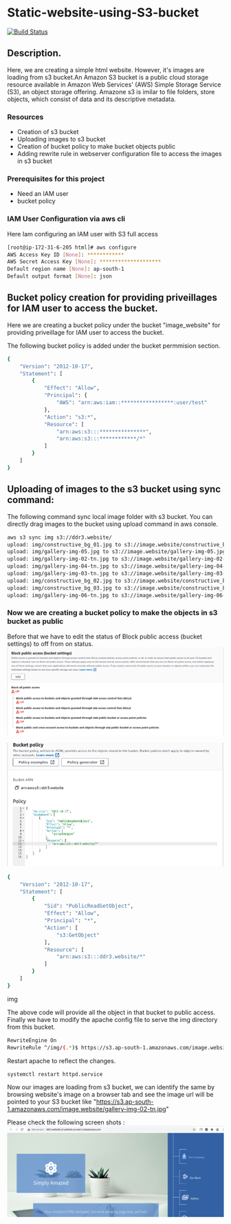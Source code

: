 # Static-website-using-S3-bucket



[![Build Status](https://travis-ci.org/joemccann/dillinger.svg?branch=master)](https://travis-ci.org/joemccann/dillinger)

## Description.
Here, we are creating a simple html website. However, it's images are loading from s3 bucket.An Amazon S3 bucket is a public cloud storage resource available in Amazon Web Services' (AWS) Simple Storage Service (S3), an object storage offering. Amazone s3 is imilar to file folders, store objects, which consist of data and its descriptive metadata.
### Resources
- Creation of s3 bucket
- Uploading images to s3 bucket
- Creation of bucket policy to make bucket objects public
- Adding rewrite rule in webserver configuration file to access the images in s3 bucket

### Prerequisites for this project

- Need an IAM user
- bucket policy

### IAM User Configuration via aws cli

Here Iam configuring an IAM user with S3 full access
```sh
[root@ip-172-31-6-205 html]# aws configure
AWS Access Key ID [None]: ************
AWS Secret Access Key [None]: ********************
Default region name [None]: ap-south-1
Default output format [None]: json
```
## Bucket policy creation for providing priveillages for IAM user to access the bucket.
Here we are creating a bucket policy under the bucket "image_website" for providing priveillage for IAM user to access the bucket.

The following bucket policy is added under the bucket permmision section.
```sh
{
    "Version": "2012-10-17",
    "Statement": [
        {
            "Effect": "Allow",
            "Principal": {
                "AWS": "arn:aws:iam::*****************:user/test"
            },
            "Action": "s3:*",
            "Resource": [
                "arn:aws:s3:::***************",
                "arn:aws:s3:::************/*"
            ]
        }
    ]
}
```


## Uploading of images to the s3 bucket using sync command:
The following command sync local image folder with s3 bucket. You can directly drag images to the bucket using upload command in aws console.


```sh
aws s3 sync img s3://ddr3.website/
upload: img/constructive_bg_01.jpg to s3://image.website/constructive_bg_01.jpg
upload: img/gallery-img-05.jpg to s3://image.website/gallery-img-05.jpg
upload: img/gallery-img-02-tn.jpg to s3://image.website/gallery-img-02-tn.jpg
upload: img/gallery-img-04-tn.jpg to s3://image.website/gallery-img-04-tn.jpg
upload: img/gallery-img-03-tn.jpg to s3://image.website/gallery-img-03-tn.jpg
upload: img/constructive_bg_02.jpg to s3://image.website/constructive_bg_02.jpg
upload: img/constructive_bg_03.jpg to s3://image.website/constructive_bg_03.jpg
upload: img/gallery-img-06-tn.jpg to s3://image.website/gallery-img-06-tn.jpg
```

### Now we are creating a bucket policy to make the objects in s3 bucket as public
Before that we have to edit the status of Block public access (bucket settings) to off from on status.
![alt text](https://github.com/rony-james/Static-website-using-S3-bucket/blob/main/ddr1.png?raw=true)

![alt text](https://github.com/rony-james/Static-website-using-S3-bucket/blob/main/ddr2.png?raw=true)

```sh
{
    "Version": "2012-10-17",
    "Statement": [
        {
            "Sid": "PublicReadGetObject",
            "Effect": "Allow",
            "Principal": "*",
            "Action": [
                "s3:GetObject"
            ],
            "Resource": [
                "arn:aws:s3:::ddr3.website/*"
            ]
        }
    ]
}
```
img

The above code will provide all the object in that bucket to public access.
Finally we have to modify the apache config file to serve the img directory from this bucket.

```sh
RewriteEngine On
RewriteRule ^/img/(.*)$ https://s3.ap-south-1.amazonaws.com/image.website$1 [L]
```

Restart apache to reflect the changes.
```sh
systemctl restart httpd.service
```
Now our images are loading from s3 bucket, we can identify the same by browsing website's image on a browser tab and see the image url will be pointed to your S3 bucket like "https://s3.ap-south-1.amazonaws.com/image.website/gallery-img-02-tn.jpg"

Please check the following screen shots :
![alt text](https://github.com/rony-james/Static-website-using-S3-bucket/blob/main/ddr3.png?raw=true)


